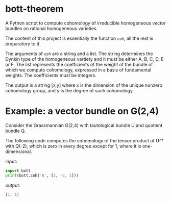# bott-theorem
A Python script to compute cohomology of irreducible homogeneous vector bundles on rational homogeneous varieties.


The content of this project is essentially the function ```coh```, all the rest is preparatory to it. 

The arguments of ```coh``` are a string and a list. The string determines the Dynkin type of the homogeneous vartiety and it must be either A, B, C, D, E or F. The list represents the coefficients of the weight of the bundle of which we compute cohomology, expressed in a basis of fundamental weights. The coefficients must be integers.

The output is a string [x,y] where x is the dimension of the unique nonzero cohomology group, and y is the degree of such cohomology.

# Example: a vector bundle on G(2,4)

Consider the Grassmannian G(2,4) with tautological bundle U and quotient bundle Q. 

The following code computes the cohomology of the tensor product of U^* with Q(-2), which is zero in every degree except for 1, where it is one-dimensional.

input:
```python
import bott
print(bott.coh('A', [1, -2, 1]))
```

output:
``` python
[1, 1]
```

